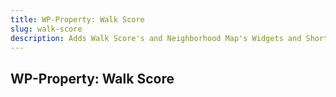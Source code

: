 ```yaml
--- 
title: WP-Property: Walk Score
slug: walk-score
description: Adds Walk Score's and Neighborhood Map's Widgets and Shortcodes to your Site powered by WP-Property plugin. And allows to sort and search your listings by Walk Score.
---
```


## WP-Property: Walk Score